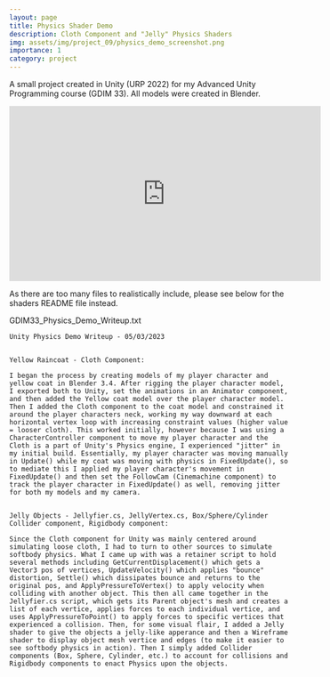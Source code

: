 ```yaml
---
layout: page
title: Physics Shader Demo
description: Cloth Component and "Jelly" Physics Shaders
img: assets/img/project_09/physics_demo_screenshot.png
importance: 1
category: project
---
```


A small project created in Unity (URP 2022) for my Advanced Unity Programming course (GDIM 33). All models were created in Blender.

<div class="row">
    <iframe width="560" height="315" src="https://www.youtube.com/embed/HS1fY9ULopY?si=m3zbXy9h0GaTqVbr" title="YouTube video player" frameborder="0" allow="accelerometer; autoplay; clipboard-write; encrypted-media; gyroscope; picture-in-picture; web-share" allowfullscreen></iframe>
</div>

As there are too many files to realistically include, please see below for the shaders README file instead.

GDIM33_Physics_Demo_Writeup.txt
```
Unity Physics Demo Writeup - 05/03/2023


Yellow Raincoat - Cloth Component:

I began the process by creating models of my player character and yellow coat in Blender 3.4. After rigging the player character model, I exported both to Unity, set the animations in an Animator component, and then added the Yellow coat model over the player character model. Then I added the Cloth component to the coat model and constrained it around the player characters neck, working my way downward at each horizontal vertex loop with increasing constraint values (higher value = looser cloth). This worked initially, however because I was using a CharacterController component to move my player character and the Cloth is a part of Unity's Physics engine, I experienced "jitter" in my initial build. Essentially, my player character was moving manually in Update() while my coat was moving with physics in FixedUpdate(), so to mediate this I applied my player character's movement in FixedUpdate() and then set the FollowCam (Cinemachine component) to track the player character in FixedUpdate() as well, removing jitter for both my models and my camera.


Jelly Objects - Jellyfier.cs, JellyVertex.cs, Box/Sphere/Cylinder Collider component, Rigidbody component:

Since the Cloth component for Unity was mainly centered around simulating loose cloth, I had to turn to other sources to simulate softbody physics. What I came up with was a retainer script to hold several methods including GetCurrentDisplacement() which gets a Vector3 pos of vertices, UpdateVelocity() which applies "bounce" distortion, Settle() which dissipates bounce and returns to the original pos, and ApplyPressureToVertex() to apply velocity when colliding with another object. This then all came together in the Jellyfier.cs script, which gets its Parent object's mesh and creates a list of each vertice, applies forces to each individual vertice, and uses ApplyPressureToPoint() to apply forces to specific vertices that experienced a collision. Then, for some visual flair, I added a Jelly shader to give the objects a jelly-like apperance and then a Wireframe shader to display object mesh vertice and edges (to make it easier to see softbody physics in action). Then I simply added Collider components (Box, Sphere, Cylinder, etc.) to account for collisions and Rigidbody components to enact Physics upon the objects.
```
